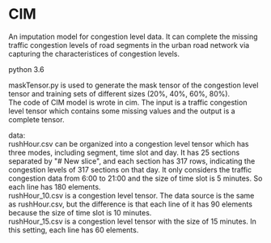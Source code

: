 # CIM

An imputation model for congestion level data. It can complete the missing traffic congestion levels of road segments in the urban road network via capturing the characteristices of congestion levels.

python 3.6

maskTensor.py is used to generate the mask tensor of the congestion level tensor and training sets of different sizes (20%, 40%, 60%, 80%).  
The code of CIM model is wrote in cim. The input is a traffic congestion level tensor which contains some missing values and the output is a complete tensor. 

data:  
rushHour.csv can be organized into a congestion level tensor which has three modes, including segment, time slot and day. It has 25 sections separated by "# New slice", and each section has 317 rows, indicating the congestion levels of 317 sections on that day. It only considers the traffic congestion data from 6:00 to 21:00 and the size of time slot is 5 minutes. So each line has 180 elements.  
rushHour_10.csv is a congestion level tensor. The data source is the same as rushHour.csv, but the difference is that each line of it has 90 elements because the size of time slot is 10 minutes.  
rushHour_15.csv is a congestion level tensor with the size of 15 minutes. In this setting, each line has 60 elements.
